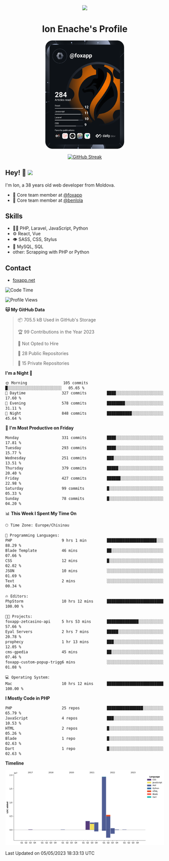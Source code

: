 <div id="header" align="center">
  <img src="https://media.giphy.com/media/M9gbBd9nbDrOTu1Mqx/giphy.gif" width="100"/>
	<h1>Ion Enache's Profile</h1>
</div>
<div align="center">
	<a href="https://app.daily.dev/foxapp"><img src="https://github.com/foxapp/foxapp/blob/master/devcard.svg" width="250" alt="Ion Enache's Dev Card"/></a>
</div>


<div align="center">
	
[![GitHub Streak](http://github-readme-streak-stats.herokuapp.com?user=foxapp&hide_border=true&date_format=M%20j%5B%2C%20Y%5D)](https://git.io/streak-stats)
	
</div>


## Hey! 👋 <img src="https://media.giphy.com/media/hvRJCLFzcasrR4ia7z/giphy.gif" width="30px"/>
I'm Ion, a 38 years old web developer from Moldova.


- 👥 Core team member at [@foxapp](https://github.com/foxapp)
- 👥 Core team member at [@benlola](https://github.com/benlola)

## Skills
- 👨‍💻 PHP, Laravel, JavaScript, Python
- ⚙️ React, Vue
- 👁️ SASS, CSS, Stylus
- 💽 MySQL, SQL
- other: Scrapping with PHP or Python

## Contact
- [foxapp.net](https://www.foxapp.net)

<!--START_SECTION:waka-->
![Code Time](http://img.shields.io/badge/Code%20Time-1%2C309%20hrs%208%20mins-blue)

![Profile Views](http://img.shields.io/badge/Profile%20Views-0-blue)

**🐱 My GitHub Data** 

> 📦 705.5 kB Used in GitHub's Storage 
 > 
> 🏆 99 Contributions in the Year 2023
 > 
> 🚫 Not Opted to Hire
 > 
> 📜 28 Public Repositories 
 > 
> 🔑 15 Private Repositories 
 > 
**I'm a Night 🦉** 

```text
🌞 Morning                105 commits         █░░░░░░░░░░░░░░░░░░░░░░░░   05.65 % 
🌆 Daytime                327 commits         ████░░░░░░░░░░░░░░░░░░░░░   17.60 % 
🌃 Evening                578 commits         ████████░░░░░░░░░░░░░░░░░   31.11 % 
🌙 Night                  848 commits         ███████████░░░░░░░░░░░░░░   45.64 % 
```
📅 **I'm Most Productive on Friday** 

```text
Monday                   331 commits         ████░░░░░░░░░░░░░░░░░░░░░   17.81 % 
Tuesday                  293 commits         ████░░░░░░░░░░░░░░░░░░░░░   15.77 % 
Wednesday                251 commits         ███░░░░░░░░░░░░░░░░░░░░░░   13.51 % 
Thursday                 379 commits         █████░░░░░░░░░░░░░░░░░░░░   20.40 % 
Friday                   427 commits         ██████░░░░░░░░░░░░░░░░░░░   22.98 % 
Saturday                 99 commits          █░░░░░░░░░░░░░░░░░░░░░░░░   05.33 % 
Sunday                   78 commits          █░░░░░░░░░░░░░░░░░░░░░░░░   04.20 % 
```


📊 **This Week I Spent My Time On** 

```text
🕑︎ Time Zone: Europe/Chisinau

💬 Programming Languages: 
PHP                      9 hrs 1 min         ██████████████████████░░░   88.29 % 
Blade Template           46 mins             ██░░░░░░░░░░░░░░░░░░░░░░░   07.66 % 
CSS                      12 mins             █░░░░░░░░░░░░░░░░░░░░░░░░   02.02 % 
JSON                     10 mins             ░░░░░░░░░░░░░░░░░░░░░░░░░   01.69 % 
Text                     2 mins              ░░░░░░░░░░░░░░░░░░░░░░░░░   00.34 % 

🔥 Editors: 
PhpStorm                 10 hrs 12 mins      █████████████████████████   100.00 % 

🐱‍💻 Projects: 
foxapp-zetcasino-api     5 hrs 53 mins       ██████████████░░░░░░░░░░░   57.66 % 
Eyal Servers             2 hrs 7 mins        █████░░░░░░░░░░░░░░░░░░░░   20.78 % 
prophecy                 1 hr 13 mins        ███░░░░░░░░░░░░░░░░░░░░░░   12.05 % 
cms-gpedia               45 mins             ██░░░░░░░░░░░░░░░░░░░░░░░   07.46 % 
foxapp-custom-popup-trigg6 mins              ░░░░░░░░░░░░░░░░░░░░░░░░░   01.08 % 

💻 Operating System: 
Mac                      10 hrs 12 mins      █████████████████████████   100.00 % 
```

**I Mostly Code in PHP** 

```text
PHP                      25 repos            ████████████████░░░░░░░░░   65.79 % 
JavaScript               4 repos             ███░░░░░░░░░░░░░░░░░░░░░░   10.53 % 
HTML                     2 repos             █░░░░░░░░░░░░░░░░░░░░░░░░   05.26 % 
Blade                    1 repo              █░░░░░░░░░░░░░░░░░░░░░░░░   02.63 % 
Dart                     1 repo              █░░░░░░░░░░░░░░░░░░░░░░░░   02.63 % 
```



**Timeline**

![Lines of Code chart](https://raw.githubusercontent.com/foxapp/foxapp/master/assets/bar_graph.png)


 Last Updated on 05/05/2023 18:33:13 UTC
<!--END_SECTION:waka-->
